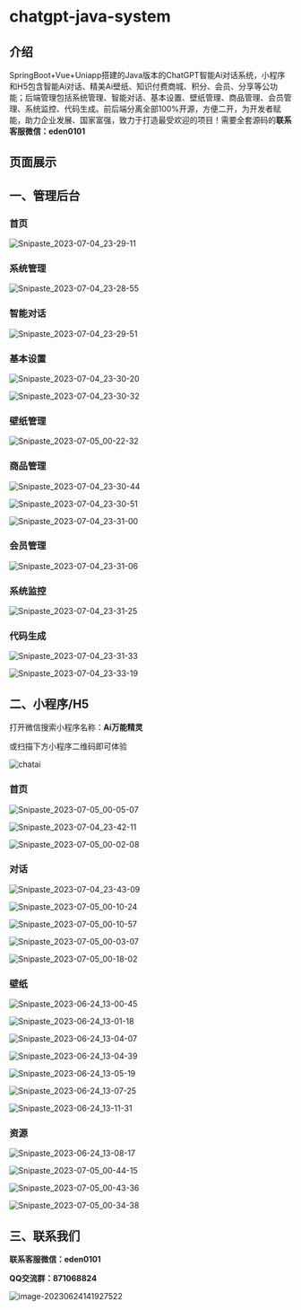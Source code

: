 # chatgpt-java-system

## 介绍
SpringBoot+Vue+Uniapp搭建的Java版本的ChatGPT智能Ai对话系统，小程序和H5包含智能Ai对话、精美Ai壁纸、知识付费商城、积分、会员、分享等公功能；后端管理包括系统管理、智能对话、基本设置、壁纸管理、商品管理、会员管理、系统监控、代码生成。前后端分离全部100%开源，方便二开，为开发者赋能，助力企业发展、国家富强，致力于打造最受欢迎的项目！需要全套源码的**联系客服微信：eden0101**

##  页面展示

## 一、管理后台

### 首页

![Snipaste_2023-07-04_23-29-11](README.assets/Snipaste_2023-07-04_23-29-11.jpg)

### 系统管理

![Snipaste_2023-07-04_23-28-55](README.assets/Snipaste_2023-07-04_23-28-55.jpg)

### 智能对话

![Snipaste_2023-07-04_23-29-51](README.assets/Snipaste_2023-07-04_23-29-51.jpg)

### 基本设置

![Snipaste_2023-07-04_23-30-20](README.assets/Snipaste_2023-07-04_23-30-20.jpg)

![Snipaste_2023-07-04_23-30-32](README.assets/Snipaste_2023-07-04_23-30-32.jpg)

### 壁纸管理

![Snipaste_2023-07-05_00-22-32](README.assets/Snipaste_2023-07-05_00-22-32.jpg)

### 商品管理

![Snipaste_2023-07-04_23-30-44](README.assets/Snipaste_2023-07-04_23-30-44.jpg)

![Snipaste_2023-07-04_23-30-51](README.assets/Snipaste_2023-07-04_23-30-51.jpg)

![Snipaste_2023-07-04_23-31-00](README.assets/Snipaste_2023-07-04_23-31-00.jpg)

### 会员管理

![Snipaste_2023-07-04_23-31-06](README.assets/Snipaste_2023-07-04_23-31-06.jpg)

### 系统监控

![Snipaste_2023-07-04_23-31-25](README.assets/Snipaste_2023-07-04_23-31-25.jpg)

### 代码生成

![Snipaste_2023-07-04_23-31-33](README.assets/Snipaste_2023-07-04_23-31-33.jpg)

![Snipaste_2023-07-04_23-33-19](README.assets/Snipaste_2023-07-04_23-33-19.jpg)

## 二、小程序/H5

打开微信搜索小程序名称：**Ai万能精灵**

或扫描下方小程序二维码即可体验

![chatai](README.assets/chatai.jpg)

### 首页

![Snipaste_2023-07-05_00-05-07](README.assets/Snipaste_2023-07-05_00-05-07-168848680966118.jpg)

![Snipaste_2023-07-04_23-42-11](README.assets/Snipaste_2023-07-04_23-42-11.jpg)

![Snipaste_2023-07-05_00-02-08](README.assets/Snipaste_2023-07-05_00-02-08-168848686616721.jpg)

### 对话

![Snipaste_2023-07-04_23-43-09](README.assets/Snipaste_2023-07-04_23-43-09-168848696876224.jpg)



![Snipaste_2023-07-05_00-10-24](README.assets/Snipaste_2023-07-05_00-10-24.jpg)

![Snipaste_2023-07-05_00-10-57](README.assets/Snipaste_2023-07-05_00-10-57-168848713635228.jpg)

![Snipaste_2023-07-05_00-03-07](README.assets/Snipaste_2023-07-05_00-03-07.jpg)

![Snipaste_2023-07-05_00-18-02](README.assets/Snipaste_2023-07-05_00-18-02-168848755762735.jpg)

### 壁纸

![Snipaste_2023-06-24_13-00-45](README.assets/202306241413796.jpg)

![Snipaste_2023-06-24_13-01-18](README.assets/202306241413622.jpg)

![Snipaste_2023-06-24_13-04-07](README.assets/202306241413572.jpg)

![Snipaste_2023-06-24_13-04-39](README.assets/202306241413874.jpg)

![Snipaste_2023-06-24_13-05-19](README.assets/202306241413755.jpg)

![Snipaste_2023-06-24_13-07-25](README.assets/202306241414500.jpg)

![Snipaste_2023-06-24_13-11-31](README.assets/202306241414687.jpg)

### 资源

![Snipaste_2023-06-24_13-08-17](README.assets/202306241414735.jpg)

![Snipaste_2023-07-05_00-44-15](README.assets/Snipaste_2023-07-05_00-44-15-168848921062640.jpg)

![Snipaste_2023-07-05_00-43-36](README.assets/Snipaste_2023-07-05_00-43-36.jpg)

![Snipaste_2023-07-05_00-34-38](README.assets/Snipaste_2023-07-05_00-34-38-168848923275243.jpg)

## 三、联系我们

**联系客服微信：eden0101**

**QQ交流群：871068824**

![image-20230624141927522](README.assets/202306241419069.png)
